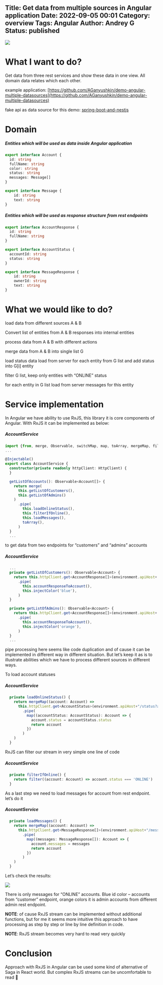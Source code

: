 Title: Get data from multiple sources in Angular application
Date: 2022-09-05 00:01
Category: overview
Tags: Angular
Author: Andrey G
Status: published
---

![](images/demo-angular-multisource.png)

# What I want to do?

Get data from three rest services and show these data in one view. All domain data relates which each other.

example application: [https://github.com/AGanyushkin/demo-angular-multiple-datasources](https://github.com/AGanyushkin/demo-angular-multiple-datasources)

fake api as data source for this demo: [spring-boot-and-nestjs](https://xn--80afqhoc8e3b.xn--p1ai/2022/09/04/spring-boot-and-nestjs/)

# Domain

##### Entities which will be used as data inside Angular application

```typescript
export interface Account {
  id: string
  fullName: string
  color: string
  status: string
  messages: Message[]
}

export interface Message {
    id: string
    text: string
}
```

##### Entities which will be used as response structure from rest endpoints

```typescript
export interface AccountResponse {
  id: string
  fullName: string
}

export interface AccountStatus {
  accountId: string
  status: string
}

export interface MessageResponse {
    id: string
    ownerId: string
    text: string
}
```

# What we would like to do?

load data from different sources A & B

Convert list of entities from A & B responses into internal entities

process data from A & B with different actions

merge data from A & B into single list G

load status data load from server for each entity from G list and add status into G[i] entity

filter G list, keep only entities with “ONLINE” status

for each entity in G list load from server messages for this entity

# Service implementation

In Angular we have ability to use RxJS, this library it is core components of Angular. With RxJS it can be implemented as below:

##### AccountService
```typescript
import {from, merge, Observable, switchMap, map, toArray, mergeMap, filter} from "rxjs";
...

@Injectable()
export class AccountService {
  constructor(private readonly httpClient: HttpClient) {
  }

  getListOfAccounts(): Observable<Account[]> {
    return merge(
      this.getListOfCustomers(),
      this.getListOfAdmins()
    )
      .pipe(
        this.loadOnlineStatus(),
        this.filterIfOnline(),
        this.loadMessages(),
        toArray(),
      )
  }
  ...
```

to get data from two endpoints for “customers” and “admins” accounts

##### AccountService
```typescript
  ...
  private getListOfCustomers(): Observable<Account> {
    return this.httpClient.get<AccountResponse[]>(environment.apiHost+'/account?size=7')
      .pipe(
        this.accountResponseToAccount(),
        this.injectColor('blue'),
      )
  }

  private getListOfAdmins(): Observable<Account> {
    return this.httpClient.get<AccountResponse[]>(environment.apiHost+'/account?size=3')
      .pipe(
        this.accountResponseToAccount(),
        this.injectColor('orange'),
      )
  }
  ...
```

pipe processing here seems like code duplication and of cause it can be implemented in different way in different situation. But let’s keep it as is to illustrate abilities which we have to process different sources in different ways.

To load account statuses

##### AccountService
```typescript
  private loadOnlineStatus() {
    return mergeMap((account: Account) =>
      this.httpClient.get<AccountStatus>(environment.apiHost+"/status?accountId="+account.id)
        .pipe(
          map((accountStatus: AccountStatus): Account => {
            account.status = accountStatus.status
            return account
          })
        )
    )
  }
```

RxJS can filter our stream in very simple one line of code

##### AccountService
```typescript
  private filterIfOnline() {
    return filter((account: Account) => account.status === 'ONLINE')
  }
```

As a last step we need to load messages for account from rest endpoint. let’s do it

##### AccountService
```typescript
  private loadMessages() {
    return mergeMap((account: Account) =>
      this.httpClient.get<MessageResponse[]>(environment.apiHost+"/message?size=3&ownerId="+account.id)
        .pipe(
          map((messages: MessageResponse[]): Account => {
            account.messages = messages
            return account
          })
        )
    )
  }
```

Let’s check the results:

![](images/demo-angular-multisource.png)

There is only messages for “ONLINE” accounts. Blue id color – accounts from “customer” endpoint, orange colors it is admin accounts from different admin rest endpoint.

**NOTE**: of cause RxJS stream can be implemented without additional functions, but for me it seems more intuitive this approach to have processing as step by step or line by line definition in code.

**NOTE**: RxJS stream becomes very hard to read very quickly

# Conclusion

Approach with RxJS in Angular can be used some kind of alternative of Saga in React world. But complex RxJS streams can be uncomfortable to read 🙂

